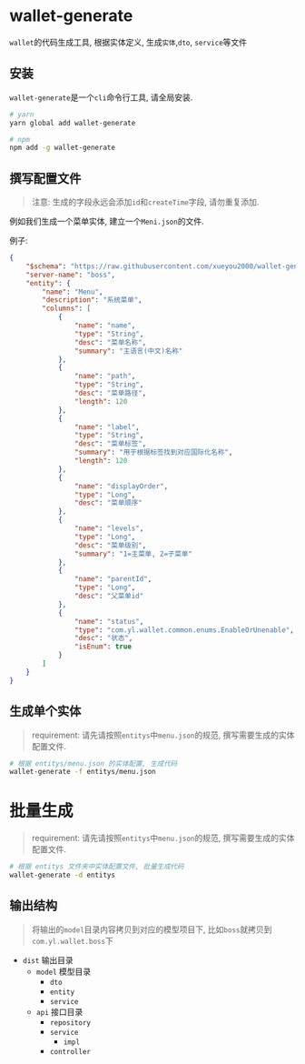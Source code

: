 # wallet-generate

`wallet`的代码生成工具, 根据实体定义, 生成`实体`,`dto`, `service`等文件

## 安装

`wallet-generate`是一个`cli`命令行工具, 请全局安装.

```sh
# yarn
yarn global add wallet-generate

# npm
npm add -g wallet-generate
```

## 撰写配置文件

> 注意: 生成的字段永远会添加`id`和`createTime`字段, 请勿重复添加.

例如我们生成一个菜单实体, 建立一个`Meni.json`的文件.

例子:

```json
{
    "$schema": "https://raw.githubusercontent.com/xueyou2000/wallet-generate/master/schema.json",
    "server-name": "boss",
    "entity": {
        "name": "Menu",
        "description": "系统菜单",
        "columns": [
            {
                "name": "name",
                "type": "String",
                "desc": "菜单名称",
                "summary": "主语言(中文)名称"
            },
            {
                "name": "path",
                "type": "String",
                "desc": "菜单路径",
                "length": 120
            },
            {
                "name": "label",
                "type": "String",
                "desc": "菜单标签",
                "summary": "用于根据标签找到对应国际化名称",
                "length": 120
            },
            {
                "name": "displayOrder",
                "type": "Long",
                "desc": "菜单顺序"
            },
            {
                "name": "levels",
                "type": "Long",
                "desc": "菜单级别",
                "summary": "1=主菜单, 2=子菜单"
            },
            {
                "name": "parentId",
                "type": "Long",
                "desc": "父菜单id"
            },
            {
                "name": "status",
                "type": "com.yl.wallet.common.enums.EnableOrUnenable",
                "desc": "状态",
                "isEnum": true
            }
        ]
    }
}
```

## 生成单个实体

> requirement: 请先请按照`entitys`中`menu.json`的规范, 撰写需要生成的实体配置文件.

```sh
# 根据 entitys/menu.json 的实体配置, 生成代码
wallet-generate -f entitys/menu.json
```

# 批量生成

> requirement: 请先请按照`entitys`中`menu.json`的规范, 撰写需要生成的实体配置文件.

```sh
# 根据 entitys 文件夹中实体配置文件, 批量生成代码
wallet-generate -d entitys
```

## 输出结构

> 将输出的`model`目录内容拷贝到对应的模型项目下, 比如`boss`就拷贝到`com.yl.wallet.boss`下

-   `dist` 输出目录
    -   `model` 模型目录
        -   `dto`
        -   `entity`
        -   `service`
    -   `api` 接口目录
        -   `repository`
        -   `service`
            -   `impl`
        -   `controller`
